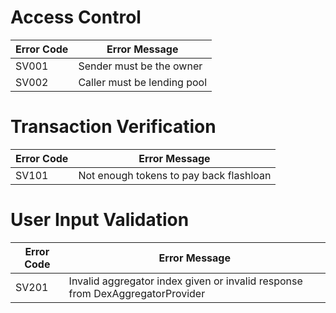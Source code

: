 # Access Control
| Error Code | Error Message |
| --------------------- | -------------------- |
SV001 | Sender must be the owner 
SV002 | Caller must be lending pool

# Transaction Verification 
| Error Code | Error Message |
| --------------------- | -------------------- |
SV101 | Not enough tokens to pay back flashloan 

# User Input Validation
| Error Code | Error Message |
| --------------------- | -------------------- |
SV201 | Invalid aggregator index given or invalid response from DexAggregatorProvider



